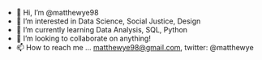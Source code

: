 - 👋 Hi, I’m @matthewye98
- 👀 I’m interested in Data Science, Social Justice, Design
- 🌱 I’m currently learning Data Analysis, SQL, Python
- 💞️ I’m looking to collaborate on anything!
- 📫 How to reach me ... matthewye98@gmail.com, twitter: @matthewye

<!---
matthewye98/matthewye98 is a ✨ special ✨ repository because its `README.md` (this file) appears on your GitHub profile.
You can click the Preview link to take a look at your changes.
--->
